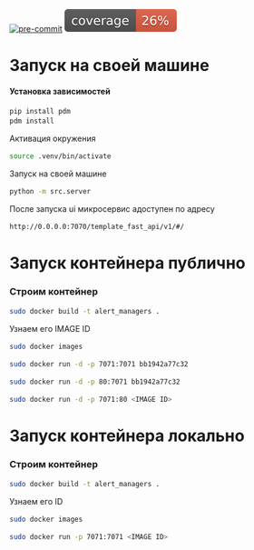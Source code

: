 <p align="center">

[![pre-commit](https://img.shields.io/badge/pre--commit-enabled-brightgreen?logo=pre-commit)](https://github.com/pre-commit/pre-commit)
![Code Coverage](coverage.svg)

</p>

# Запуск на своей машине

#### Установка зависимостей
```bash
pip install pdm
pdm install
```


Активация окружения
```bash
source .venv/bin/activate
```


Запуск на своей машине
```bash
python -m src.server
```

После запуска ui микросервис адоступен по адресу
```bash
http://0.0.0.0:7070/template_fast_api/v1/#/
```


# Запуск контейнера публично

### Строим контейнер
```bash
sudo docker build -t alert_managers .
```
Узнаем его IMAGE ID 
```bash
sudo docker images
```

```bash
sudo docker run -d -p 7071:7071 bb1942a77c32
```

```bash
sudo docker run -d -p 80:7071 bb1942a77c32
```

```bash
sudo docker run -d -p 7071:80 <IMAGE ID>
```



# Запуск контейнера локально

### Строим контейнер
```bash
sudo docker build -t alert_managers .
```
Узнаем его ID
```bash
sudo docker images
```

```bash
sudo docker run -p 7071:7071 <IMAGE ID>
```
